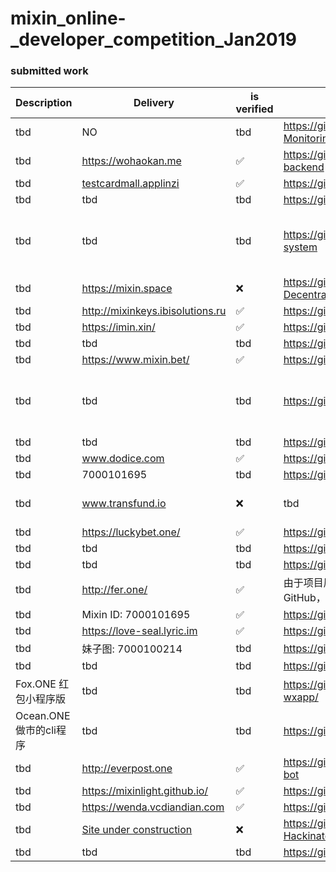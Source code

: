 # mixin_online-_developer_competition_Jan2019

### submitted work


| Description | Delivery  | is verified | github address | code is verified |
| --- | --- | --- |-------------------------------------------- |  -------------------------------------------------
| tbd| NO | tbd |	https://github.com/sumanthwhy/smart-Energy-Monitoring| tbd |
| tbd| https://wohaokan.me | ✅ | https://github.com/liusining/wohaokan.me-backend | TBD|
| tbd| [testcardmall.applinzi](https://testcardmall.applinzi.com)| ✅ | https://github.com/lijianld/superCardMall |	tbd |
| tbd| tbd| tbd | https://github.com/ewnk/grouphelper	 |	tbd |
| tbd| tbd| tbd | https://github.com/nirdesh27/regionalTransport-system	 |	❌ use EOS to create Application instead of Mixin |
| tbd| https://mixin.space| ❌ | https://github.com/kurisu-public/Mixin-Decentralization-BBS	 |	tbd |
| tbd| http://mixinkeys.ibisolutions.ru| ✅ | https://github.com/if1242/MixinKeys	 |	 tbd|
| tbd| https://imin.xin/| ✅ | https://github.com/an-lee/iminxin 	 |	tbd |
| tbd| tbd| tbd | https://github.com/cw35/random-chat	 |	tbd |
| tbd| https://www.mixin.bet/| ✅ | 	https://github.com/lotter1988/lottery |	 tbd|
| tbd| tbd| tbd | https://github.com/Alexygui/Gobang	 | ❌ use ETH to create Application instead of Mixin	 |
| tbd| tbd| tbd | 	https://github.com/exinone/exincore |	tbd |
| tbd| www.dodice.com| ✅ | https://github.com/soooooooon/rock |tbd|
| tbd| 7000101695| tbd | 	https://github.com/ExinOne/mixin-sdk-php |tbd	 |
| tbd| www.transfund.io| ❌ | tbd	 |	See the attachment below |
| tbd| https://luckybet.one/| ✅ | https://github.com/luckybetone |		tbd |
| tbd| tbd| tbd |	https://github.com/cw35/random-chat |tbd |
| tbd| tbd| tbd | https://github.com/cw35/f1bank |tbd|
| tbd| http://fer.one/| ✅ | 	由于项目属于应用类，是非开源所有没有设立GitHub，只有gitlab，不好意思 |tbd	 |
| tbd| Mixin ID: 7000101695| ✅ | https://github.com/MooooonStar/ant |tbd|
| tbd| https://love-seal.lyric.im| ✅ | https://github.com/lyricat/love-seal |tbd|
| tbd| 妹子图: 7000100214| tbd | https://github.com/lyricat/meizi-bot	 |	tbd |
| tbd| tbd| tbd | https://github.com/fox-one/f1db	 |	tbd |
| Fox.ONE 红包小程序版| tbd | tbd | https://github.com/fox-one/foxone-luckycoin-wxapp/	 |	tbd |
| Ocean.ONE做市的cli程序| tbd | tbd | https://github.com/fox-one/oobid/	 |	tbd |
| tbd|  http://everpost.one	| ✅ | https://github.com/caosbad/ever-post-mixin-bot |tbd |
| tbd| https://mixinlight.github.io/| ✅ | https://github.com/MixinLight/mixin-light-wallet |tbd|
| tbd| https://wenda.vcdiandian.com| ✅ | https://github.com/xiudongy/flarum |tbd|
| tbd| [Site under construction](https://shubhamkarala.github.io/melexa-web/)| ❌ | https://github.com/iamkumarji/MixinApp-Hackinators-  |	✅	|
| tbd| tbd| tbd | https://github.com/mkohli21/BlockGrants	 |	tbd |

